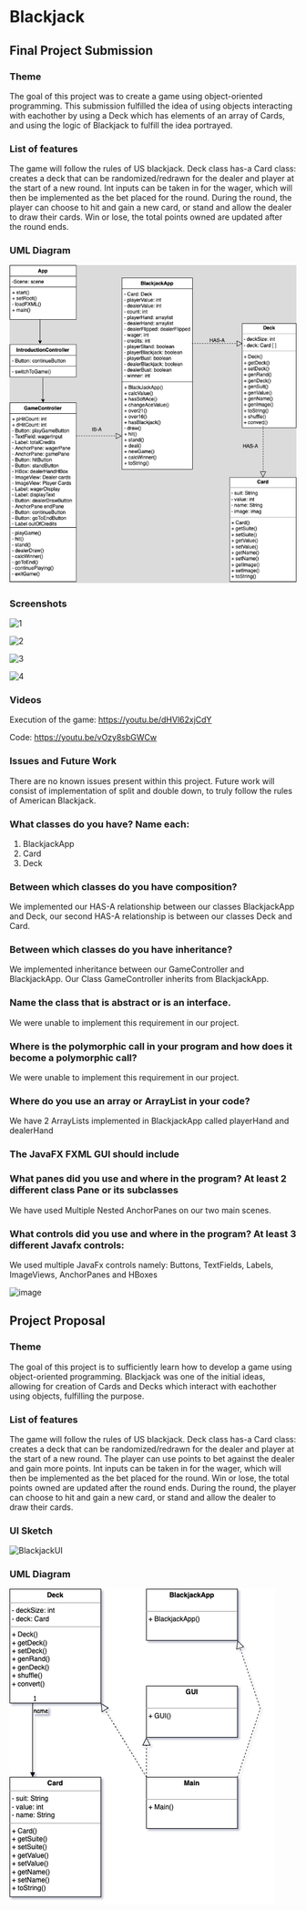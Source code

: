 # Blackjack

## Final Project Submission

### Theme
The goal of this project was to create a game using object-oriented programming. This submission fulfilled the idea of using objects interacting with eachother by using a Deck which has elements of an array of Cards, and using the logic of Blackjack to fulfill the idea portrayed.

### List of features
The game will follow the rules of US blackjack. Deck class has-a Card class: creates a deck that can be randomized/redrawn for the dealer and player at the start of a new round. Int inputs can be taken in for the wager, which will then be implemented as the bet placed for the round. During the round, the player can choose to hit and gain a new card, or stand and allow the dealer to draw their cards. Win or lose, the total points owned are updated after the round ends.

### UML Diagram
![Blackjack_UML_v5](Blackjack_UML_v5.png)

### Screenshots 
![1](https://user-images.githubusercontent.com/116303417/206606586-a2efa782-551d-454d-996d-edaa1ea668ff.png)

![2](https://user-images.githubusercontent.com/116303417/206606600-1a3f8123-9a52-4475-af83-3d203449155a.png)

![3](https://user-images.githubusercontent.com/116303417/206606611-97c20960-83b3-4255-a41d-00c0b41ac805.png)

![4](https://user-images.githubusercontent.com/116303417/206606620-1d867ec7-18f7-4d0a-839e-c5aa3e864f53.png)

### Videos
Execution of the game:
https://youtu.be/dHVl62xjCdY

Code:
https://youtu.be/vOzy8sbGWCw

### Issues and Future Work
There are no known issues present within this project. Future work will consist of implementation of split and double down, to truly follow the rules of American Blackjack.

### What classes do you have? Name each: 
  1)	BlackjackApp
  2)	Card
  3)	Deck
### Between which classes do you have composition? 
  We implemented our HAS-A relationship between our classes BlackjackApp and Deck, our second HAS-A relationship is between our classes Deck and Card.
### Between which classes do you have inheritance? 
  We implemented inheritance between our GameController and BlackjackApp. Our Class GameController inherits from BlackjackApp.
### Name the class that is abstract or is an interface. 
  We were unable to implement this requirement in our project.
### Where is the polymorphic call in your program and how does it become a polymorphic call? 
  We were unable to implement this requirement in our project.
### Where do you use an array or ArrayList in your code? 
  We have 2 ArrayLists implemented in BlackjackApp called playerHand and dealerHand
### The JavaFX FXML GUI should include
### What panes did you use and where in the program? At least 2 different class Pane or its subclasses
  We have used Multiple Nested AnchorPanes on our two main scenes.
### What controls did you use and where in the program? At least 3 different Javafx controls:
  We used multiple JavaFx controls namely:
  Buttons, TextFields, Labels, ImageViews, AnchorPanes and HBoxes
  
  
![image](https://user-images.githubusercontent.com/73120392/206623831-66d64d25-5d69-45ff-aa36-bcae9370383e.png)


## Project Proposal

### Theme
The goal of this project is to sufficiently learn how to develop a game using object-oriented programming. Blackjack was one of the initial ideas, allowing for creation of Cards and Decks which interact with eachother using objects, fulfilling the purpose.

### List of features
The game will follow the rules of US blackjack. Deck class has-a Card class: creates a deck that can be randomized/redrawn for the dealer and player at the start of a new round. The player can use points to bet against the dealer and gain more points. Int inputs can be taken in for the wager, which will then be implemented as the bet placed for the round. Win or lose, the total points owned are updated after the round ends. During the round, the player can choose to hit and gain a new card, or stand and allow the dealer to draw their cards.

### UI Sketch
![BlackjackUI](https://user-images.githubusercontent.com/116303417/198058947-5f84b013-87ab-4a29-bcd1-b7d18f7a4cd7.png)

### UML Diagram
![Blackjack_UML_v2](Blackjack_UML_v2.png)

